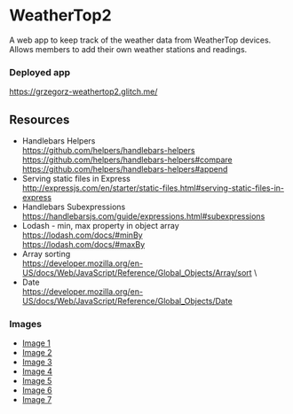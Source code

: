 # WeatherTop2
A web app to keep track of the weather data from WeatherTop devices.
Allows members to add their own weather stations and readings.
### Deployed app
https://grzegorz-weathertop2.glitch.me/

## Resources
* Handlebars Helpers \
  https://github.com/helpers/handlebars-helpers \
  https://github.com/helpers/handlebars-helpers#compare \
  https://github.com/helpers/handlebars-helpers#append
* Serving static files in Express \
  http://expressjs.com/en/starter/static-files.html#serving-static-files-in-express
* Handlebars Subexpressions \
  https://handlebarsjs.com/guide/expressions.html#subexpressions
* Lodash - min, max property in object array \
  https://lodash.com/docs/#minBy \
  https://lodash.com/docs/#maxBy
* Array sorting \
  https://developer.mozilla.org/en-US/docs/Web/JavaScript/Reference/Global_Objects/Array/sort \
* Date \
  https://developer.mozilla.org/en-US/docs/Web/JavaScript/Reference/Global_Objects/Date

### Images
* [Image 1](https://www.freepik.com/free-vector/meteorology-abstract-concept-vector-illustration-met-station-meteorology-program-university-degree-weather-prediction-method-measuring-instruments-atmosphere-study-abstract-metaphor_11668297.htm)
* [Image 2](https://www.freepik.com/free-vector/men-heat-cold-weather-flat-illustration_16375455.htm)
* [Image 3](https://www.freepik.com/free-vector/hand-holding-mobile-phone-with-weather-app-vector-illustration_16375189.htm)
* [Image 4](https://www.freepik.com/free-vector/access-control-system-abstract-concept_12085707.htm)
* [Image 5](https://www.freepik.com/free-vector/account-concept-illustration_5464649.htm)
* [Image 6](https://www.freepik.com/free-vector/settings-concept-illustration_9793179.htm#query=setting&position=8&from_view=search)
* [Image 7](https://www.freepik.com/free-vector/oops-404-error-with-broken-robot-concept-illustration_13315300.htm)